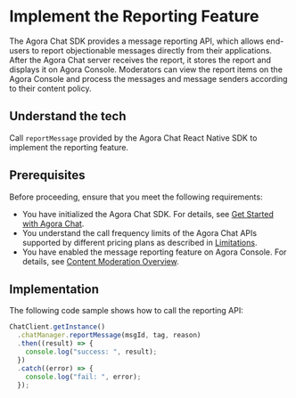 # Implement the Reporting Feature

The Agora Chat SDK provides a message reporting API, which allows end-users to report objectionable messages directly from their applications. After the Agora Chat server receives the report, it stores the report and displays it on Agora Console. Moderators can view the report items on the Agora Console and process the messages and message senders according to their content policy.

## Understand the tech

Call `reportMessage` provided by the Agora Chat React Native SDK to implement the reporting feature.

## Prerequisites

Before proceeding, ensure that you meet the following requirements:

- You have initialized the Agora Chat SDK. For details, see [Get Started with Agora Chat](/en/agora-chat/agora_chat_get_started_rn).
- You understand the call frequency limits of the Agora Chat APIs supported by different pricing plans as described in [Limitations](/en/agora-chat/agora_chat_limitation_rn).
- You have enabled the message reporting feature on Agora Console. For details, see [Content Moderation Overview](/en/agora-chat/agora_chat_moderation_overview).

## Implementation

The following code sample shows how to call the reporting API:

```typescript
ChatClient.getInstance()
  .chatManager.reportMessage(msgId, tag, reason)
  .then((result) => {
    console.log("success: ", result);
  })
  .catch((error) => {
    console.log("fail: ", error);
  });
```